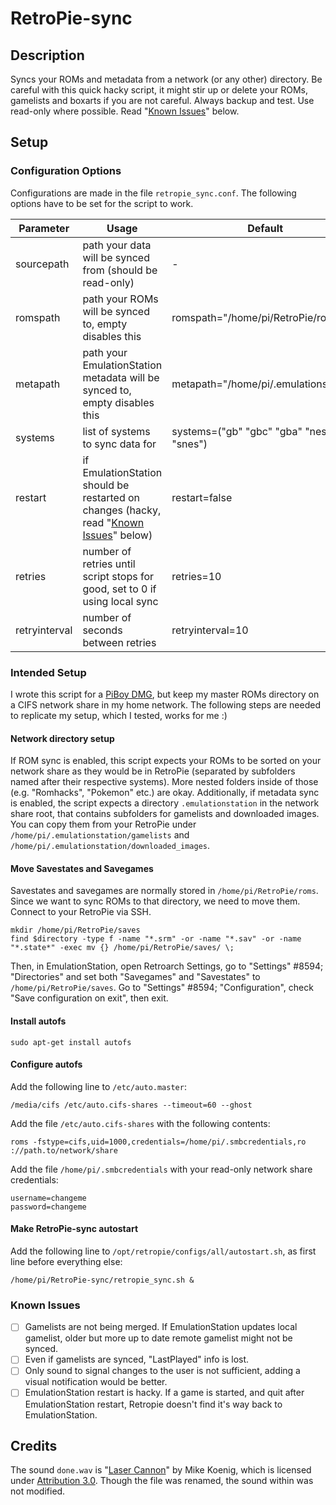 # RetroPie-sync

## Description
Syncs your ROMs and metadata from a network (or any other) directory.
Be careful with this quick hacky script, it might stir up or delete your ROMs, gamelists and boxarts if you are not careful. Always backup and test. Use read-only where possible. Read "[Known Issues](#known-issues)" below.

## Setup
### Configuration Options
Configurations are made in the file `retropie_sync.conf`. The following options have to be set for the script to work.

| Parameter     | Usage                                                                                                  | Default                                 |
| ---           | ---                                                                                                    | ---                                     |
| sourcepath    | path your data will be synced from (should be read-only)                                               | -                                       |
| romspath      | path your ROMs will be synced to, empty disables this                                                  | romspath="/home/pi/RetroPie/roms"       |
| metapath      | path your EmulationStation metadata will be synced to, empty disables this                             | metapath="/home/pi/.emulationstation"   |
| systems       | list of systems to sync data for                                                                       | systems=("gb" "gbc" "gba" "nes" "snes") |
| restart       | if EmulationStation should be restarted on changes (hacky, read "[Known Issues](#known-issues)" below) | restart=false                           |
| retries       | number of retries until script stops for good, set to 0 if using local sync                            | retries=10                              |
| retryinterval | number of seconds between retries                                                                      | retryinterval=10                        |

### Intended Setup
I wrote this script for a [PiBoy DMG](https://www.experimentalpi.com/PiBoy-DMG--Full-Kit_p_18.html), but keep my master ROMs directory on a CIFS network share in my home network. The following steps are needed to replicate my setup, which I tested, works for me :)

#### Network directory setup
If ROM sync is enabled, this script expects your ROMs to be sorted on your network share as they would be in RetroPie (separated by subfolders named after their respective systems). More nested folders inside of those (e.g. "Romhacks", "Pokemon" etc.) are okay.
Additionally, if metadata sync is enabled, the script expects a directory `.emulationstation` in the network share root, that contains subfolders for gamelists and downloaded images. You can copy them from your RetroPie under `/home/pi/.emulationstation/gamelists` and `/home/pi/.emulationstation/downloaded_images`.

#### Move Savestates and Savegames
Savestates and savegames are normally stored in `/home/pi/RetroPie/roms`. Since we want to sync ROMs to that directory, we need to move them.
Connect to your RetroPie via SSH.

```
mkdir /home/pi/RetroPie/saves
find $directory -type f -name "*.srm" -or -name "*.sav" -or -name "*.state*" -exec mv {} /home/pi/RetroPie/saves/ \;
```

Then, in EmulationStation, open Retroarch Settings, go to "Settings" #8594; "Directories" and set both "Savegames" and "Savestates" to `/home/pi/RetroPie/saves`.
Go to "Settings" #8594; "Configuration", check "Save configuration on exit", then exit.

#### Install autofs
```
sudo apt-get install autofs
```

#### Configure autofs
Add the following line to `/etc/auto.master`:
```
/media/cifs /etc/auto.cifs-shares --timeout=60 --ghost
```

Add the file `/etc/auto.cifs-shares` with the following contents:
```
roms -fstype=cifs,uid=1000,credentials=/home/pi/.smbcredentials,ro ://path.to/network/share
```

Add the file `/home/pi/.smbcredentials` with your read-only network share credentials:
```
username=changeme
password=changeme
```

#### Make RetroPie-sync autostart

Add the following line to `/opt/retropie/configs/all/autostart.sh`, as first line before everything else:
```
/home/pi/RetroPie-sync/retropie_sync.sh &
```

### Known Issues
- [ ] Gamelists are not being merged. If EmulationStation updates local gamelist, older but more up to date remote gamelist might not be synced. 
- [ ] Even if gamelists are synced, "LastPlayed" info is lost.
- [ ] Only sound to signal changes to the user is not sufficient, adding a visual notification would be better.
- [ ] EmulationStation restart is hacky. If a game is started, and quit after EmulationStation restart, Retropie doesn't find it's way back to EmulationStation.

## Credits
The sound `done.wav` is "[Laser Cannon](https://soundbible.com/1771-Laser-Cannon.html)" by Mike Koenig, which is licensed under [Attribution 3.0](https://creativecommons.org/licenses/by/3.0/). Though the file was renamed, the sound within was not modified.
